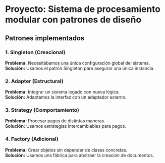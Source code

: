 # Proyecto: Sistema de procesamiento modular con patrones de diseño

## Patrones implementados

### 1. Singleton (Creacional)
**Problema:** Necesitábamos una única configuración global del sistema.  
**Solución:** Usamos el patrón Singleton para asegurar una única instancia.

### 2. Adapter (Estructural)
**Problema:** Integrar un sistema legado con nueva lógica.  
**Solución:** Adaptamos la interfaz con un adaptador externo.

### 3. Strategy (Comportamiento)
**Problema:** Procesar pagos de distintas maneras.  
**Solución:** Usamos estrategias intercambiables para pagos.

### 4. Factory (Adicional)
**Problema:** Crear objetos sin depender de clases concretas.  
**Solución:** Usamos una fábrica para abstraer la creación de documentos.
